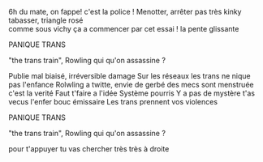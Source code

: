 6h du mate, on fappe!
c'est la police ! 
Menotter, arrêter
pas très kinky
tabasser, triangle rosé  
comme sous vichy
ça a commencer par cet essai !
la pente glissante

PANIQUE TRANS

"the trans train", Rowling 
qui qu'on assassine ?

Publie mal biaisé,
irréversible damage
Sur les réseaux  les trans
ne nique pas l'enfance
Rolwling a twitte, 
envie de gerbé
des mecs sont menstruée c'est la verité 
Faut t'faire a l'idée
Système pourris 
Y a pas de mystère 
t'as vecus l'enfer
bouc émissaire 
Les trans prennent vos violences  

PANIQUE TRANS

"the trans train", Rowling 
qui qu'on assassine ?

pour t'appuyer 
tu vas chercher
très très à droite




